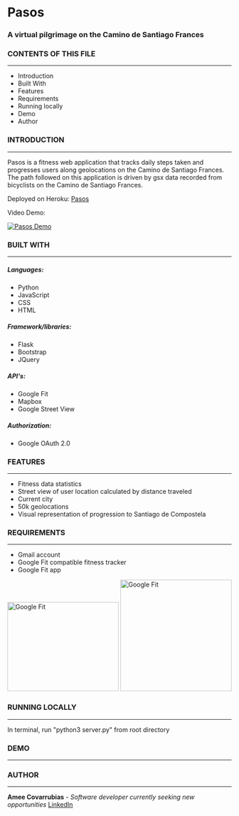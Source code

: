 # Pasos
### A virtual pilgrimage on the Camino de Santiago Frances

### CONTENTS OF THIS FILE
---------------------
 * Introduction
 * Built With
 * Features
 * Requirements
 * Running locally 
 * Demo
 * Author
 
### INTRODUCTION
------------
Pasos is a fitness web application that tracks daily steps taken and progresses users along geolocations on the Camino de Santiago Frances. The path followed on this application is driven by gsx data recorded from bicyclists on the Camino de Santiago Frances. 

Deployed on Heroku: [Pasos](https://pasos-app.herokuapp.com/)

Video Demo: 

[![Pasos Demo](http://img.youtube.com/vi/Wb8v0KpJ3ag/0.jpg)](https://www.youtube.com/watch?v=Wb8v0KpJ3ag "Pasos Demo")

### BUILT WITH
------------

##### Languages:
<ul>
 <li>Python</li> <li>JavaScript</li> <li>CSS</li> <li>HTML</li>
</ul>

##### Framework/libraries:
<ul>
 <li>Flask</li> <li>Bootstrap</li> <li>JQuery</li>
</ul>

##### API's:
<ul>
<li>Google Fit</li> <li>Mapbox</li> <li>Google Street View</li>
</ul>

##### Authorization:
<ul>
<li>Google OAuth 2.0</li>
</ul>

### FEATURES
------------

* Fitness data statistics
* Street view of user location calculated by distance traveled
* Current city 
* 50k geolocations 
* Visual representation of progression to Santiago de Compostela


### REQUIREMENTS
------------
* Gmail account 
* Google Fit compatible fitness tracker 
* Google Fit app
   
<img src="https://lh3.googleusercontent.com/ir2-W48gf2uIorNfXw4UDmK1mbq0g79vqe-3JVz9urSlhKQjBT58o57ENqtZ71MovujW10qrVe-mhpiic_Dsrg=w320" alt="Google Fit" width="250" height="200"> <img src="https://lh5.googleusercontent.com/brlzyA1IPqc5p7xxH-MAIIrqw9tFkSE_PZfbhcgQUzOgbHwPT-nRutgNVwpDxppV2BpjMEpCQD0UjuUUSOTpFqQv_VCX-AWZDB1wnrar_dHUqnB2yISntb0d__XjR0dW1U8rAXwI" alt="Google Fit" width="250" height="250">

### RUNNING LOCALLY
------------

In terminal, run "python3 server.py" from root directory

### DEMO
------------

### AUTHOR 
------------

**Amee Covarrubias** - *Software developer currently seeking new opportunities*
[LinkedIn](https://www.linkedin.com/in/ameecovarrubias/)




